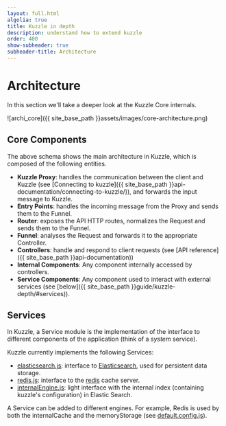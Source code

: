 ```yaml
---
layout: full.html
algolia: true
title: Kuzzle in depth
description: understand how to extend kuzzle
order: 400
show-subheader: true
subheader-title: Architecture
---
```


# Architecture

In this section we'll take a deeper look at the Kuzzle Core internals.

![archi_core]({{ site_base_path }}assets/images/core-architecture.png)

## Core Components

The above schema shows the main architecture in Kuzzle, which is composed of the following entities.

* **Kuzzle Proxy**: handles the communication between the client and Kuzzle (see [Connecting to kuzzle]({{ site_base_path }}api-documentation/connecting-to-kuzzle/)), and forwards the input message to Kuzzle.
* **Entry Points**: handles the incoming message from the Proxy and sends them to the Funnel.
* **Router**: exposes the API HTTP routes, normalizes the Request and sends them to the Funnel.
* **Funnel**: analyses the Request and forwards it to the appropriate Controller.
* **Controllers**: handle and respond to client requests (see [API reference]({{ site_base_path }}api-documentation))
* **Internal Components**: Any component internally accessed by controllers.
* **Service Components**: Any component used to interact with external services (see [below]({{ site_base_path }}guide/kuzzle-depth/#services)).

## Services

In Kuzzle, a Service module is the implementation of the interface to different components of the application (think of a *system* service).

Kuzzle currently implements the following Services:

* [elasticsearch.js](https://github.com/kuzzleio/kuzzle/blob/master/lib/services/elasticsearch.js): interface to [Elasticsearch](https://www.elastic.co/products/elasticsearch), used for persistent data storage.
* [redis.js](https://github.com/kuzzleio/kuzzle/blob/master/lib/services/redis.js): interface to the [redis](http://redis.io) cache server.
* [internalEngine.js](https://github.com/kuzzleio/kuzzle/blob/master/lib/services/internalEngine/): light interface with the internal index (containing kuzzle's configuration) in Elastic Search.


A Service can be added to different engines. For example, Redis is used by both the internalCache and the memoryStorage (see [default.config.js](https://github.com/kuzzleio/kuzzle/blob/master/default.config.js)).
